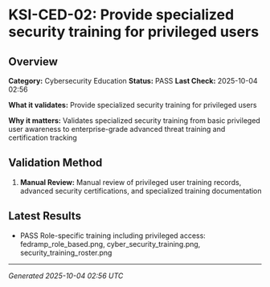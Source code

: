 # KSI-CED-02: Provide specialized security training for privileged users

## Overview

**Category:** Cybersecurity Education
**Status:** PASS
**Last Check:** 2025-10-04 02:56

**What it validates:** Provide specialized security training for privileged users

**Why it matters:** Validates specialized security training from basic privileged user awareness to enterprise-grade advanced threat training and certification tracking

## Validation Method

1. **Manual Review:** Manual review of privileged user training records, advanced security certifications, and specialized training documentation

## Latest Results

- PASS Role-specific training including privileged access: fedramp_role_based.png, cyber_security_training.png, security_training_roster.png

---
*Generated 2025-10-04 02:56 UTC*